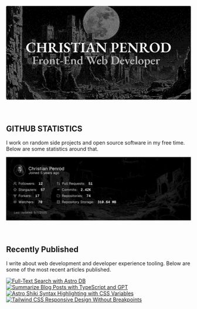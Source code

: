 
<picture>
  <source media="(prefers-color-scheme: dark)" srcset="assets/banner.dark.png?v=a03acb5b-b9bc-4c66-bbea-3dfea6445987" width="843px" />
  <source media="(prefers-color-scheme: light)" srcset="assets/banner.light.png?v=a03acb5b-b9bc-4c66-bbea-3dfea6445987" width="843px" />
  <img src="assets/banner.dark.png?v=a03acb5b-b9bc-4c66-bbea-3dfea6445987" alt="Banner" width="843px" />
</picture>
<br />
<br />
<br />
<h2>GITHUB STATISTICS</h2>
<p>I work on random side projects and open source software in my free time. Below are some statistics around that.</p>
<picture>
  <source media="(prefers-color-scheme: dark)" srcset="assets/statistics.dark.png?v=a03acb5b-b9bc-4c66-bbea-3dfea6445987" width="843px" />
  <source media="(prefers-color-scheme: light)" srcset="assets/statistics.light.png?v=a03acb5b-b9bc-4c66-bbea-3dfea6445987" width="843px" />
  <img src="assets/statistics.dark.png?v=a03acb5b-b9bc-4c66-bbea-3dfea6445987" alt="Github Statistics" width="843px" />
</picture>
<br />
<br />
<br />
<h2>Recently Published</h2>
<p>I write about web development and developer experience tooling. Below are some of the most recent articles published.</p>
<a href="https://christianpenrod.com/blog/full-text-search-with-astro-db"><img src="https://christianpenrod.com/blog/full-text-search-with-astro-db.png?v=a03acb5b-b9bc-4c66-bbea-3dfea6445987" alt="Full-Text Search with Astro DB" width="421px" /></a>
<a href="https://christianpenrod.com/blog/summarize-blog-posts-with-typescript-and-gpt"><img src="https://christianpenrod.com/blog/summarize-blog-posts-with-typescript-and-gpt.png?v=a03acb5b-b9bc-4c66-bbea-3dfea6445987" alt="Summarize Blog Posts with TypeScript and GPT" width="421px" /></a>
<a href="https://christianpenrod.com/blog/astro-shiki-syntax-highlighting-with-css-variables"><img src="https://christianpenrod.com/blog/astro-shiki-syntax-highlighting-with-css-variables.png?v=a03acb5b-b9bc-4c66-bbea-3dfea6445987" alt="Astro Shiki Syntax Highlighting with CSS Variables" width="421px" /></a>
<a href="https://christianpenrod.com/blog/tailwindcss-responsive-design-without-breakpoints"><img src="https://christianpenrod.com/blog/tailwindcss-responsive-design-without-breakpoints.png?v=a03acb5b-b9bc-4c66-bbea-3dfea6445987" alt="Tailwind CSS Responsive Design Without Breakpoints" width="421px" /></a>
